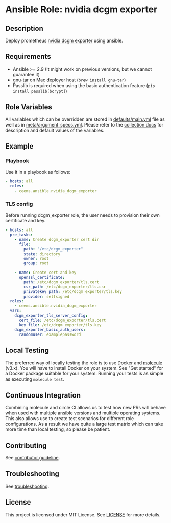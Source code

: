 # Ansible Role: nvidia dcgm exporter

## Description

Deploy prometheus [nvidia dcgm exporter](https://github.com/NVIDIA/dcgm-exporter) using ansible.

## Requirements

- Ansible >= 2.9 (It might work on previous versions, but we cannot guarantee it)
- gnu-tar on Mac deployer host (`brew install gnu-tar`)
- Passlib is required when using the basic authentication feature (`pip install passlib[bcrypt]`)

## Role Variables

All variables which can be overridden are stored in [defaults/main.yml](defaults/main.yml) file as well as in [meta/argument_specs.yml](meta/argument_specs.yml).
Please refer to the [collection docs](https://ceems-dev.github.io/ansible/branch/main/dcgm_exporter_role.html) for description and default values of the variables.

## Example

### Playbook

Use it in a playbook as follows:

```yaml
- hosts: all
  roles:
    - ceems.ansible.nvidia_dcgm_exporter
```

### TLS config

Before running dcgm_exporter role, the user needs to provision their own certificate and key.

```yaml
- hosts: all
  pre_tasks:
    - name: Create dcgm_exporter cert dir
      file:
        path: "/etc/dcgm_exporter"
        state: directory
        owner: root
        group: root

    - name: Create cert and key
      openssl_certificate:
        path: /etc/dcgm_exporter/tls.cert
        csr_path: /etc/dcgm_exporter/tls.csr
        privatekey_path: /etc/dcgm_exporter/tls.key
        provider: selfsigned
  roles:
    - ceems.ansible.nvidia_dcgm_exporter
  vars:
    dcgm_exporter_tls_server_config:
      cert_file: /etc/dcgm_exporter/tls.cert
      key_file: /etc/dcgm_exporter/tls.key
    dcgm_exporter_basic_auth_users:
      randomuser: examplepassword
```

## Local Testing

The preferred way of locally testing the role is to use Docker and [molecule](https://github.com/ansible-community/molecule) (v3.x). You will have to install Docker on your system. See "Get started" for a Docker package suitable for your system. Running your tests is as simple as executing `molecule test`.

## Continuous Integration

Combining molecule and circle CI allows us to test how new PRs will behave when used with multiple ansible versions and multiple operating systems. This also allows use to create test scenarios for different role configurations. As a result we have quite a large test matrix which can take more time than local testing, so please be patient.

## Contributing

See [contributor guideline](../../CONTRIBUTING.md).

## Troubleshooting

See [troubleshooting](TROUBLESHOOTING.md).

## License

This project is licensed under MIT License. See [LICENSE](../../LICENSE) for more details.
